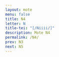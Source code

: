 ```yaml
---
layout: mote
menu: false
title: N4
letter: N
title-tei: "[/Niiii/]"
description: Mote N4
permalink: /N4/
prev: N3
next: N5
---
```

